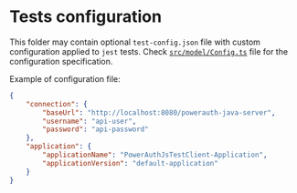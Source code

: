 # Tests configuration

This folder may contain optional `test-config.json` file with custom configuration applied to `jest` tests. Check [`src/model/Config.ts`](../../src/model/Config.ts) file for the configuration specification.

Example of configuration file:

```json
{
    "connection": {
        "baseUrl": "http://localhost:8080/powerauth-java-server",
        "username": "api-user",
        "password": "api-password"
    },
    "application": {
        "applicationName": "PowerAuthJsTestClient-Application",
        "applicationVersion": "default-application"
    }
}
```
